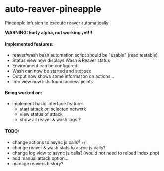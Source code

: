 auto-reaver-pineapple
=====================

Pineapple infusion to execute reaver automatically

<b>WARNING: Early alpha, not working yet!!!</b>

#### Implemented features:
* reaver/wash bash automation script should be "usable" (read testable)
* Status view now displays Wash & Reaver status
* Environment can be configured
* Wash can now be started and stopped
* Output now shows some information on actions...
* Info view now lists found access points

#### Being worked on:
* implement basic interface features
  * start attack on selected network
  * view status of attack
  * show all reaver & wash logs ?

#### TODO:
* change actions to async js calls? =/
* change reaver & wash stats to async js calls?
* change log view to async js calls? (would not need to reload index.php)
* add manual attack option...
* manage reavers history?

